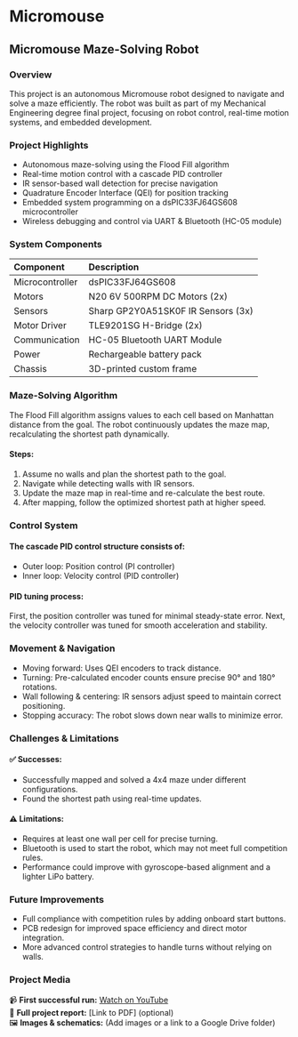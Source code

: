 # Micromouse
## Micromouse Maze-Solving Robot
### Overview

This project is an autonomous Micromouse robot designed to navigate and solve a maze efficiently. The robot was built as part of my Mechanical Engineering degree final project, focusing on robot control, real-time motion systems, and embedded development.
### Project Highlights

* Autonomous maze-solving using the Flood Fill algorithm
* Real-time motion control with a cascade PID controller
* IR sensor-based wall detection for precise navigation
* Quadrature Encoder Interface (QEI) for position tracking
* Embedded system programming on a dsPIC33FJ64GS608 microcontroller
* Wireless debugging and control via UART & Bluetooth (HC-05 module)

### System Components
|Component|	Description|
|:-|:-|
|Microcontroller|	dsPIC33FJ64GS608|
|Motors|	N20 6V 500RPM DC Motors (2x)|
|Sensors|	Sharp GP2Y0A51SK0F IR Sensors (3x)|
|Motor Driver|	TLE9201SG H-Bridge (2x)|
|Communication|	HC-05 Bluetooth UART Module|
|Power|	Rechargeable battery pack|
|Chassis|	3D-printed custom frame|

### Maze-Solving Algorithm

The Flood Fill algorithm assigns values to each cell based on Manhattan distance from the goal. The robot continuously updates the maze map, recalculating the shortest path dynamically.

#### Steps:

  1. Assume no walls and plan the shortest path to the goal.
  2. Navigate while detecting walls with IR sensors.
  3. Update the maze map in real-time and re-calculate the best route.
  4. After mapping, follow the optimized shortest path at higher speed.

### Control System

#### The cascade PID control structure consists of:

  * Outer loop: Position control (PI controller)
  * Inner loop: Velocity control (PID controller)

#### PID tuning process:

  First, the position controller was tuned for minimal steady-state error.
  Next, the velocity controller was tuned for smooth acceleration and stability.

### Movement & Navigation

  * Moving forward: Uses QEI encoders to track distance.
  * Turning: Pre-calculated encoder counts ensure precise 90° and 180° rotations.
  * Wall following & centering: IR sensors adjust speed to maintain correct positioning.
  * Stopping accuracy: The robot slows down near walls to minimize error.

### Challenges & Limitations

#### ✅ Successes:

  * Successfully mapped and solved a 4x4 maze under different configurations.
  * Found the shortest path using real-time updates.

#### ⚠️ Limitations:

  * Requires at least one wall per cell for precise turning.
  * Bluetooth is used to start the robot, which may not meet full competition rules.
  * Performance could improve with gyroscope-based alignment and a lighter LiPo battery.

### Future Improvements

  * Full compliance with competition rules by adding onboard start buttons.
  * PCB redesign for improved space efficiency and direct motor integration.
  * More advanced control strategies to handle turns without relying on walls.

### Project Media  
📹 **First successful run:** [Watch on YouTube](https://www.youtube.com/shorts/OQ9yuvwSb1w)  
📜 **Full project report:** [Link to PDF] (optional)  
🖼 **Images & schematics:** (Add images or a link to a Google Drive folder)

